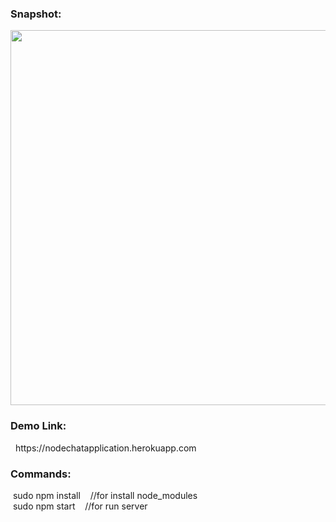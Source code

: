 <h3>Snapshot:</h3>
<div align="center">
	<img src="#" width="700" height="600">
</div>
<h3>Demo Link:</h3>
&nbsp; https://nodechatapplication.herokuapp.com
<br>
<h3>Commands:</h3>
	&nbsp;<span>sudo npm install &nbsp;&nbsp;&nbsp;//for install node_modules</span>
	<br/>
	&nbsp;<span>sudo npm start &nbsp;&nbsp;&nbsp;//for run server</span>




